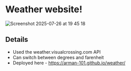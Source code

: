 # Weather website!
![Screenshot 2025-07-26 at 19 45 18](https://github.com/user-attachments/assets/34d09050-3e6a-495c-86a1-207dadc8c35f)

## Details
- Used the weather.visualcrossing.com API
- Can switch between degrees and farenheit
- Deployed here - https://arman-101.github.io/weather/
